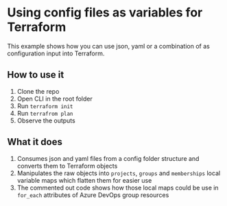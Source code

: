 # Using config files as variables for Terraform

This example shows how you can use json, yaml or a combination of as configuration input into Terraform.

## How to use it
1. Clone the repo
1. Open CLI in the root folder
1. Run `terraform init`
1. Run `terrafrom plan`
1. Observe the outputs

## What it does
1. Consumes json and yaml files from a config folder structure and converts them to Terraform objects
1. Manipulates the raw objects into `projects`, `groups` and `memberships` local variable maps which flatten them for easier use
1. The commented out code shows how those local maps could be use in `for_each` attributes of Azure DevOps group resources
